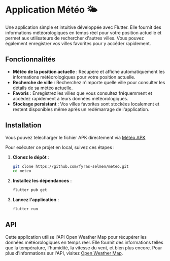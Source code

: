 # Application Météo 🌤️

Une application simple et intuitive développée avec Flutter. Elle fournit des informations météorologiques en temps réel pour votre position actuelle et permet aux utilisateurs de rechercher d'autres villes. Vous pouvez également enregistrer vos villes favorites pour y accéder rapidement.

## Fonctionnalités

- **Météo de la position actuelle** : Récupère et affiche automatiquement les informations météorologiques pour votre position actuelle.
- **Recherche de ville** : Recherchez n'importe quelle ville pour consulter les détails de sa météo actuelle.
- **Favoris** : Enregistrez les villes que vous consultez fréquemment et accédez rapidement à leurs données météorologiques.
- **Stockage persistant** : Vos villes favorites sont stockées localement et restent disponibles même après un redémarrage de l'application.

## Installation
Vous pouvez telecharger le fichier APK directement via [Météo APK](https://github.com/fyras-selmen/Meteo/releases/download/APK/meteo.apk) 

Pour exécuter ce projet en local, suivez ces étapes :

1. **Clonez le dépôt** :
   ```bash
   git clone https://github.com/fyras-selmen/meteo.git
   cd meteo
2. **Installez les dépendances** :
   ```bash
   flutter pub get
4. **Lancez l'application** :
   ```bash
   flutter run
## API

Cette application utilise l'API Open Weather Map pour récupérer les données météorologiques en temps réel. Elle fournit des informations telles que la température, l'humidité, la vitesse du vent, et bien plus encore. Pour plus d'informations sur l'API, visitez [Open Weather Map](https://openweathermap.org/api/one-call-api).
